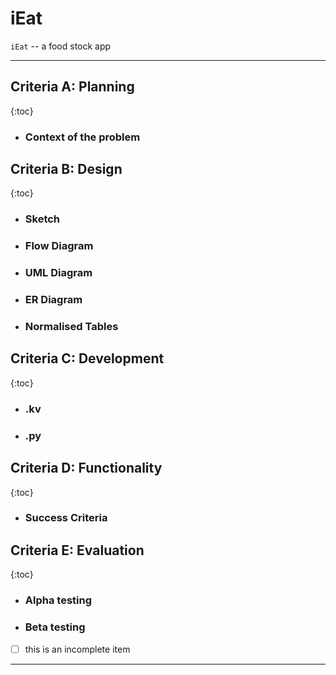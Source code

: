 # iEat

``iEat`` -- a food stock app




----

## Criteria A: Planning
{:toc}
- ### Context of the problem

## Criteria B: Design
{:toc}
- ### Sketch
- ### Flow Diagram
- ### UML Diagram
- ### ER Diagram
- ### Normalised Tables

## Criteria C: Development
{:toc}
- ###  .kv
- ###  .py

## Criteria D: Functionality
{:toc}
- ### Success Criteria

## Criteria E: Evaluation 
{:toc}
- ### Alpha testing
- ### Beta testing


- [ ] this is an incomplete item
----


